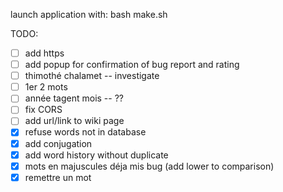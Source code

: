 launch application with:
bash make.sh

TODO:
- [ ] add https
- [ ] add popup for confirmation of bug report and rating
- [ ] thimothé chalamet -- investigate
- [ ] 1er 2 mots
- [ ] année tagent mois -- ??
- [ ] fix CORS
- [ ] add url/link to wiki page
- [x] refuse words not in database
- [x] add conjugation
- [x] add word history without duplicate
- [x] mots en majuscules déja mis bug (add lower to comparison)
- [x] remettre un mot
